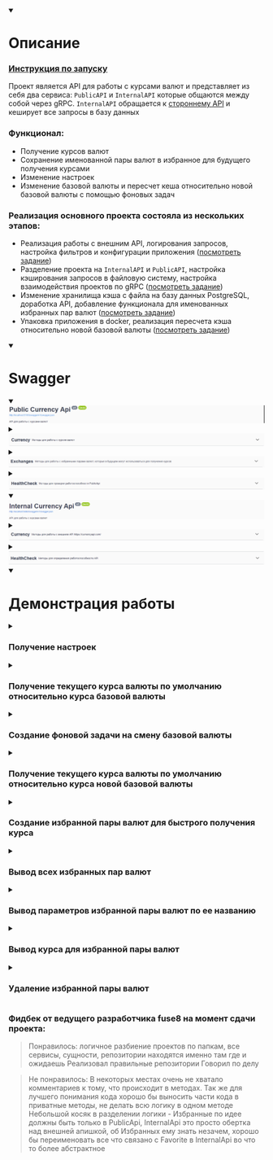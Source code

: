 <details open>
    <summary><h1>Описание</h1></summary>
    
### [Инструкция по запуску](example/README.md)
    
Проект является API для работы с курсами валют и представляет из себя два сервиса: `PublicAPI` и `InternalAPI` которые общаются между собой через gRPC. `InternalAPI` обращается к [стороннему API](https://currencyapi.com/) и кеширует все запросы в базу данных

### Функционал:

- Получение курсов валют
- Сохранение именованной пары валют в избранное для будущего получения курсами
- Изменение настроек
- Изменение базовой валюты и пересчет кеша относительно новой базовой валюты с помощью фоновых задач

### Реализация основного проекта состояла из нескольких этапов:

- Реализация работы с внешним API, логирования запросов, настройка фильтров и конфигурации приложения ([посмотреть задание](Homeworks/Homework3/ReadMe.md))
- Разделение проекта на `InternalAPI` и `PublicAPI`, настройка кэширования запросов в файловую систему, настройка взаимодействия проектов по gRPC ([посмотреть задание](Homeworks/Homework4/ReadMe.md))
- Изменение хранилища кэша с файла на базу данных PostgreSQL, доработка API, добавление функционала для именованных избранных пар валют ([посмотреть задание](Homeworks/Homework5/ReadMe.md))
- Упаковка приложения в docker, реализация пересчета кэша относительно новой базовой валюты ([посмотреть задание](Homeworks/Homework6/ReadMe.md))

</details>

<details open>
    <summary><h1>Swagger</h1></summary>
    <details open>
        <summary><b><img src="assets/endpoints-interactive/public/title.png" /></b></summary>
        <details>
            <summary><img src="assets/endpoints-interactive/public/currency/title.png" /></summary>
                <details>
                    <summary><img src="assets/endpoints-interactive/public/currency/currency/get.png" /></summary>
                    <img src="assets/endpoints-interactive/public/currency/currency/get-expanded.png" />
                </details>
                <details>
                    <summary><img src="assets/endpoints-interactive/public/currency/currency/currency/get.png" /></summary>
                    <img src="assets/endpoints-interactive/public/currency/currency/currency/get-expanded.png" />
                </details>
                <details>
                    <summary><img src="assets/endpoints-interactive/public/currency/currency/currency/date/get.png" /></summary>
                    <img src="assets/endpoints-interactive/public/currency/currency/currency/date/get-expanded.png" />
                </details>
                <details>
                    <summary><img src="assets/endpoints-interactive//public/currency/favorites/name/date/get.png" /></summary>
                    <img src="assets/endpoints-interactive//public/currency/favorites/name/date/get-expanded.png" />
                </details>
                <details>
                    <summary><img src="assets/endpoints-interactive/public/currency/currency/currency/date/get.png" /></summary>
                    <img src="assets/endpoints-interactive/public/currency/currency/currency/date/get-expanded.png" />
                </details>
                <details>
                    <summary><img src="assets/endpoints-interactive/public/currency/settings/get.png" /></summary>
                    <img src="assets/endpoints-interactive/public/currency/settings/get-expanded.png" />
                </details>
                <details>
                    <summary><img src="assets/endpoints-interactive/public/currency/settings/currency/post.png" /></summary>
                    <img src="assets/endpoints-interactive/public/currency/settings/currency/post-expanded.png" />
                </details>
                <details>
                    <summary><img src="assets/endpoints-interactive/public/currency/settings/decimal-places/post.png" /></summary>
                    <img src="assets/endpoints-interactive/public/currency/settings/decimal-places/post-expanded.png" />
                </details>
        </details>
        <details>
            <summary><img src="assets/endpoints-interactive/public/exchanges/title.png" /></summary>
            <details>
                    <summary><img src="assets/endpoints-interactive/public/exchanges/favorites/name/get.png" /></summary>
                    <img src="assets/endpoints-interactive/public/exchanges/favorites/name/get-expanded.png" />
            </details>
            <details>
                    <summary><img src="assets/endpoints-interactive/public/exchanges/favorites/name/put.png" /></summary>
                    <img src="assets/endpoints-interactive/public/exchanges/favorites/name/put-expanded.png" />
            </details>
            <details>
                    <summary><img src="assets/endpoints-interactive/public/exchanges/favorites/name/delete.png" /></summary>
                    <img src="assets/endpoints-interactive/public/exchanges/favorites/name/delete-expanded.png" />
            </details>
            <details>
                    <summary><img src="assets/endpoints-interactive/public/exchanges/favorites/get.png" /></summary>
                    <img src="assets/endpoints-interactive/public/exchanges/favorites/get-expanded.png" />
            </details>
            <details>
                    <summary><img src="assets/endpoints-interactive/public/exchanges/favorites/post.png" /></summary>
                    <img src="assets/endpoints-interactive/public/exchanges/favorites/post-expanded1.png" />
                    <img src="assets/endpoints-interactive/public/exchanges/favorites/post-expanded2.png" />
            </details>
        </details>
        <details>
            <summary><img src="assets/endpoints-interactive/public/healthcheck/title.png" /></summary>
            <details>
                    <summary><img src="assets/endpoints-interactive/public/healthcheck/get.png" /></summary>
                    <img src="assets/endpoints-interactive/public/healthcheck/get-expanded.png" />
            </details>
        </details>
    </details>
    <details open>
        <summary><img src="assets/endpoints-interactive/internal/title.png" /></summary>
        <details>
            <summary><img src="assets/endpoints-interactive/internal/currency/title.png" /></summary>
            <details>
                    <summary><img src="assets/endpoints-interactive/internal/currency/get.png" /></summary>
                    <img src="assets/endpoints-interactive/internal/currency/get-expanded.png" />
            </details>
            <details>
                    <summary><img src="assets/endpoints-interactive/internal/currency/date/get.png" /></summary>
                    <img src="assets/endpoints-interactive/internal/currency/date/get-expanded.png" />
            </details>
            <details>
                    <summary><img src="assets/endpoints-interactive/internal/currency/settings/get.png" /></summary>
                    <img src="assets/endpoints-interactive/internal/currency/settings/get-expanded.png" />
            </details>
            <details>
                    <summary><img src="assets/endpoints-interactive/internal/currency/cache/post.png" /></summary>
                    <img src="assets/endpoints-interactive/internal/currency/cache/post-expanded.png" />
            </details>
        </details>        
        <details>
            <summary><img src="assets/endpoints-interactive/internal/healthcheck//title.png" /></summary>
            <details>
                    <summary><img src="assets/endpoints-interactive/internal/healthcheck/get.png" /></summary>
                    <img src="assets/endpoints-interactive/internal/healthcheck/get-expanded.png" />
            </details>
        </details>
    </details>

</details>

<details open>
    <summary><h1>Демонстрация работы</h1></summary>
    <details>
        <summary><h3>Получение настроек</h3></summary>
        <img src="assets/demo/gifs/GetSettings.gif" />
        <img src="assets/demo/gifs/GetSettings.png" />
    </details>
    <details>
        <summary><h3>Получение текущего курса валюты по умолчанию относительно курса базовой валюты</h3></summary>
        <img src="assets/demo/gifs/GetCurrentCurrency.gif" />
        <img src="assets/demo/gifs/GetCurrentCurrency.png" />
    </details>
    <details>
        <summary><h3>Создание фоновой задачи на смену базовой валюты</h3></summary>
        <img src="assets/demo/gifs/ChangeBaseCurrencyTask.gif" />
        <img src="assets/demo/gifs/ChangeBaseCurrencyTask1.png" />
        <img src="assets/demo/gifs/ChangeBaseCurrencyTask2.png" />
        <img src="assets/demo/ChangeBaseCurrencyTaskStatuses.png" />
        <img src="assets/demo/ChangeBaseCurrencyTaskCreated.png" />
        <img src="assets/demo/ChangeBaseCurrencyTaskSucceded.png" />
    </details>
    <details>
        <summary><h3>Получение текущего курса валюты по умолчанию относительно курса новой базовой валюты</h3></summary>
        <img src="assets/demo/gifs/GetCurrencyAfterBaseChanged.gif" />
        <img src="assets/demo/gifs/GetCurrencyAfterBaseChanged.png" />
    </details>
    <details>
        <summary><h3>Создание избранной пары валют для быстрого получения курса</h3></summary>
        <img src="assets/demo/gifs/AddedFavoriteCurrency.gif" />
        <img src="assets/demo/gifs/AddedFavoriteCurrency1.png" />
        <img src="assets/demo/gifs/AddedFavoriteCurrency2.png" />
    </details>
    <details>
        <summary><h3>Вывод всех избранных пар валют</h3></summary>
        <img src="assets/demo/gifs/DisplayedAllFavoriteCurrencies.gif" />
        <img src="assets/demo/gifs/DisplayedAllFavoriteCurrencies.png" />
    </details>
    <details>
        <summary><h3>Вывод параметров избранной пары валют по ее названию</h3></summary>
        <img src="assets/demo/gifs/DisplayedFavoriteCurrencyByName.gif" />
        <img src="assets/demo/gifs/DisplayedFavoriteCurrencyByName1.png" />
        <img src="assets/demo/gifs/DisplayedFavoriteCurrencyByName2.png" />
    </details>
    <details>
        <summary><h3>Вывод курса для избранной пары валют</h3></summary>
        <img src="assets/demo/gifs/DisplayedFavoriteExchangeRateByName.gif" />
        <img src="assets/demo/gifs/DisplayedFavoriteExchangeRateByName1.png" />
        <img src="assets/demo/gifs/DisplayedFavoriteExchangeRateByName2.png" />
    </details>
    <details>
        <summary><h3>Удаление избранной пары валют</h3></summary>
        <img src="assets/demo/gifs/DeletedFavoriteCurrencyByName.gif" />
        <img src="assets/demo/gifs/DeletedFavoriteCurrencyByName1.png" />
        <img src="assets/demo/gifs/DeletedFavoriteCurrencyByName2.png" />
    </details>
</details>

### Фидбек от ведущего разработчика fuse8 на момент сдачи проекта:

> Понравилось:
> логичное разбиение проектов по папкам, все сервисы, сущности, репозитории находятся именно там где и ожидаешь
> Реализовал правильные репозитории
> Говорил по делу

> Не понравилось:
> В некоторых местах очень не хватало комментариев к тому, что происходит в методах.
> Так же для лучшего понимания кода хорошо бы выносить части кода в приватные методы, не делать всю логику в одном методе
> Небольшой косяк в разделении логики - Избранные по идее должны быть только в PublicApi, InternalApi это просто обертка над внешней апишкой, об Избранных ему знать незачем, хорошо бы переименовать все что связано с Favorite в InternalApi во что то более абстрактное
